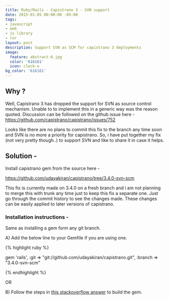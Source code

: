 ```yaml
---
title: Ruby/Rails - Capistrano 3 - SVN support
date: 2015-01-05 00:00:00 -05:00
tags:
- javascript
- web
- js library
- ror
layout: post
description: Support SVN as SCM for capistrano 3 deployments
image:
  feature: abstract-6.jpg
  color: '616161'
  icon: clock-o
bg_color: '616161'
---
```


## Why ?

Well, Capistrano 3 has dropped the support for SVN as source control mechanism. Unable to to implement this in a generic way was the reason quoted. Discussion can be followed on the github issue here - <https://github.com/capistrano/capistrano/issues/752>

Looks like there are no plans to commit this fix to the branch any time soon and SVN is no more a priority for capistrano. So, i have put together my fix (not very pretty though..) to support SVN and like to share it in case it helps.

## Solution -

Install capistrano gem from the source here -

<https://github.com/udayakiran/capistrano/tree/3.4.0-svn-scm>

This fix is currently made on 3.4.0 on a fresh branch and i am not planning to merge this with trunk any time just to keep this fix a separate one. Just go through the commit history to see the changes made. These changes can be easily applied to later versions of capistrano.


### Installation instructions -

Same as installing a gem form any git branch.

A) Add the below line to your Gemfile if you are using one.

{% highlight ruby %}

gem 'rails', :git => "git://github.com/udayakiran/capistrano.git", :branch => "3.4.0-svn-scm"

{% endhighlight %}

OR

B) Follow the steps in [this stackoverflow answer](http://stackoverflow.com/questions/2823492/install-gem-from-github-branch) to build the gem.
